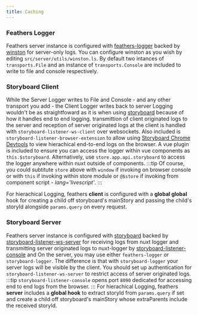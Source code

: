 ```yaml
---
title: Caching
---
```


### Feathers Logger
Feathers server instance is configured with [feathers-logger](https://github.com/feathersjs-ecosystem/feathers-logger) backed by [winston](https://github.com/winstonjs/winston) for server-only logs. You can configure winston as you wish by editing `src/server/utils/winston.ls`. By default two intances of `transports.File` and an instance of `transports.Console` are included to write to file and console respectively. 

### Storyboard Client
While the Server Logger writes to File and Console - and any other transport you add - the Client Logger writes back to server
Logging wouldn't be as straightfoward as it is when using [storyboard](https://github.com/guigrpa/storyboard) because of how it handles end to end logging. transmittion of client originated logs to the server and reception of server originated logs at the client is handled with `storyboard-listener-ws-client` over websockets. Also included is `storyboard-listener-browser-extension` to allow using [Storyboard Chrome Devtools](http:/storyboarddevtools) to view hierachical end-to-end logs on the browser. 
A vue plugin is included to ensure you can access the logger within vue components as `this.$storyboard`. Alternatively, use `store.app.api.storyboard` to access the logger anywhere within nuxt outside of components. 
:::tip
Of course, you could subtitute `store` above with `window` if invoking on browser console or with `this` if invoking within store module or `@$store` if invoking from component script - *lang='livescript'*.
:::

For hierachical Logging, feathers **client** is configured with a **global global** hook for creating a child off storyboard's mainStory and passing the child's storyId alongside `params.query` on every request. 

### Storyboard Server
Feathers server instance is configured with [storyboard](https://github.com/guigrpa/storyboard) backed by [storyboard-listener-ws-server](http://storyboard-listener-ws-server) for receiving logs from nuxt logger and transmitting server originated logs to nuxt-logger by [storyboard-listener-console](http://storyboard-listener-console) and 
On the server, you may use either  `feathers-logger` or `storyboard-logger`. The difference is that with `storyboard-logger` your server logs will be visible by the client. You should set up authentication for `storyboard-listener-ws-server` to restrict access of server originated logs.
:::tip
`storyboard-listener-console` opens port `8090` dedicated for accessing end to end logs from the browser.
:::
For hierachical Logging, feathers **server** includes a **global hook** to extract storyId from  `params.query` if set and create a child off storyboard's mainStory whose extraParents include the received storyId.